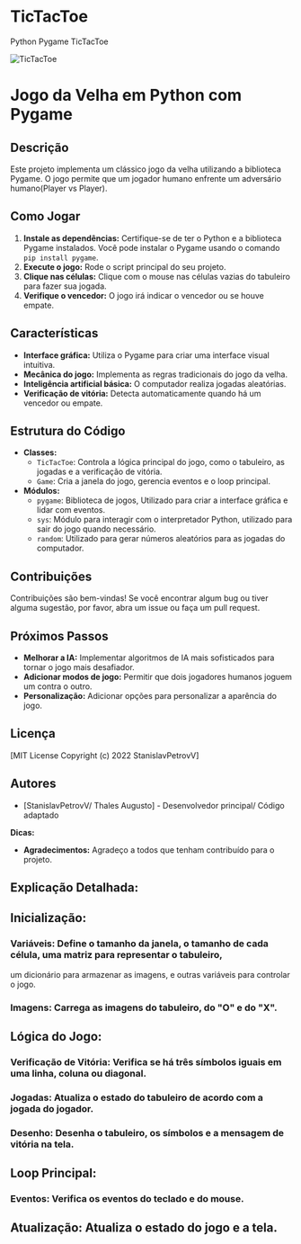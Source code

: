# TicTacToe
Python Pygame TicTacToe

![TicTacToe](screenshot/1.jpg "TicTacToe")

# Jogo da Velha em Python com Pygame

## Descrição
Este projeto implementa um clássico jogo da velha utilizando a biblioteca Pygame. O jogo permite que um jogador humano enfrente um adversário humano(Player vs Player).

## Como Jogar
1. **Instale as dependências:** Certifique-se de ter o Python e a biblioteca Pygame instalados. Você pode instalar o Pygame usando o comando `pip install pygame`.
2. **Execute o jogo:** Rode o script principal do seu projeto.
3. **Clique nas células:** Clique com o mouse nas células vazias do tabuleiro para fazer sua jogada.
4. **Verifique o vencedor:** O jogo irá indicar o vencedor ou se houve empate.

## Características
* **Interface gráfica:** Utiliza o Pygame para criar uma interface visual intuitiva.
* **Mecânica do jogo:** Implementa as regras tradicionais do jogo da velha.
* **Inteligência artificial básica:** O computador realiza jogadas aleatórias.
* **Verificação de vitória:** Detecta automaticamente quando há um vencedor ou empate.

## Estrutura do Código
* **Classes:**
  * `TicTacToe`: Controla a lógica principal do jogo, como o tabuleiro, as jogadas e a verificação de vitória.
  * `Game`: Cria a janela do jogo, gerencia eventos e o loop principal.
* **Módulos:**
  * `pygame`: Biblioteca de jogos, Utilizado para criar a interface gráfica e lidar com eventos.
  * `sys`: Módulo para interagir com o interpretador Python, utilizado para sair do jogo quando necessário.
  * `random`: Utilizado para gerar números aleatórios para as jogadas do computador.

## Contribuições
Contribuições são bem-vindas! Se você encontrar algum bug ou tiver alguma sugestão, por favor, abra um issue ou faça um pull request.

## Próximos Passos
* **Melhorar a IA:** Implementar algoritmos de IA mais sofisticados para tornar o jogo mais desafiador.
* **Adicionar modos de jogo:** Permitir que dois jogadores humanos joguem um contra o outro.
* **Personalização:** Adicionar opções para personalizar a aparência do jogo.

## Licença
[MIT License Copyright (c) 2022 StanislavPetrovV]

## Autores
* [StanislavPetrovV/ Thales Augusto] - Desenvolvedor principal/ Código adaptado

**Dicas:**

* **Agradecimentos:** Agradeço a todos que tenham contribuído para o projeto.



## Explicação Detalhada:

##  Inicialização:

### Variáveis: Define o tamanho da janela, o tamanho de cada célula, uma matriz para representar o tabuleiro,
um dicionário para armazenar as imagens, e outras variáveis para controlar o jogo.
### Imagens: Carrega as imagens do tabuleiro, do "O" e do "X".
## Lógica do Jogo:
### Verificação de Vitória: Verifica se há três símbolos iguais em uma linha, coluna ou diagonal.
### Jogadas: Atualiza o estado do tabuleiro de acordo com a jogada do jogador.
### Desenho: Desenha o tabuleiro, os símbolos e a mensagem de vitória na tela.
## Loop Principal:
### Eventos: Verifica os eventos do teclado e do mouse.
## Atualização: Atualiza o estado do jogo e a tela.

